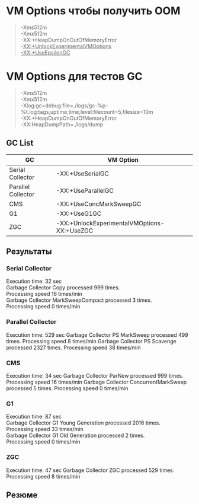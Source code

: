 # VM Options чтобы получить OOM
> -Xms512m<br>
-Xmx512m<br>
-XX:+HeapDumpOnOutOfMemoryError<br>
-<u>XX:+UnlockExperimentalVMOptions<br>
-XX:+UseEpsilonGC</u>

# VM Options для тестов GC

> -Xms512m<br>
-Xmx512m<br>
-Xlog:gc=debug:file=./logs/gc-%p-%t.log:tags,uptime,time,level:filecount=5,filesize=10m<br>
-XX:+HeapDumpOnOutOfMemoryError<br>
-XX:HeapDumpPath=./logs/dump<br>



## GC List

GC | VM Option
------------ | -------------
Serial Collector | -XX:+UseSerialGC
Parallel Collector | -XX:+UseParallelGC
CMS | -XX:+UseConcMarkSweepGC
G1 | -XX:+UseG1GC
ZGC | -XX:+UnlockExperimentalVMOptions-XX:+UseZGC


## Результаты

### Serial Collector
Execution time: 32 sec<br>
Garbage Collector Copy processed 999 times.<br>
Processing speed 16 times/min<br>
Garbage Collector MarkSweepCompact processed 3 times.<br>
Processing speed 0 times/min

### Parallel Collector
Execution time: 529 sec
Garbage Collector PS MarkSweep processed 499 times.
Processing speed 8 times/min
Garbage Collector PS Scavenge processed 2327 times.
Processing speed 38 times/min

### CMS
Execution time: 34 sec
Garbage Collector ParNew processed 999 times.
Processing speed 16 times/min
Garbage Collector ConcurrentMarkSweep processed 5 times.
Processing speed 0 times/min

### G1
Execution time: 87 sec<br>
Garbage Collector G1 Young Generation processed 2016 times.<br>
Processing speed 33 times/min<br>
Garbage Collector G1 Old Generation processed 2 times.<br>
Processing speed 0 times/min

### ZGC
Execution time: 47 sec
Garbage Collector ZGC processed 529 times.
Processing speed 8 times/min

## Резюме

